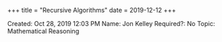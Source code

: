 +++
title = "Recursive Algorithms"
date = 2019-12-12
+++


Created: Oct 28, 2019 12:03 PM
Name: Jon Kelley
Required?: No
Topic: Mathematical Reasoning
